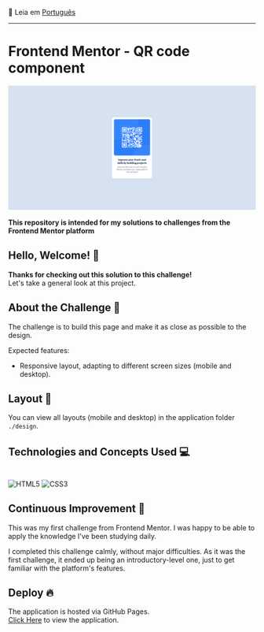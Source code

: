 📄 Leia em [Português](./README-pt.md)
<hr>

# Frontend Mentor - QR code component

<div align="center">

![project screenshot](images/project-print.png)

</div>

**This repository is intended for my solutions to challenges from the Frontend Mentor platform**

## Hello, Welcome! 👋

**Thanks for checking out this solution to this challenge!**  
Let's take a general look at this project.

## About the Challenge 🎯

The challenge is to build this page and make it as close as possible to the design.

Expected features:

- Responsive layout, adapting to different screen sizes (mobile and desktop).

## Layout 🎨

You can view all layouts (mobile and desktop) in the application folder `./design`.

## Technologies and Concepts Used 💻

<div style:"display: inline-block"><br/>
  <img align="center" alt="HTML5" src="https://img.shields.io/badge/HTML5-E34F26?style=for-the-badge&logo=html5&logoColor=white" />
  <img align="center" alt="CSS3" src="https://img.shields.io/badge/CSS3-1572B6?style=for-the-badge&logo=css3&logoColor=white" />
<div/>

## Continuous Improvement 🚀

This was my first challenge from Frontend Mentor. I was happy to be able to apply the knowledge I’ve been studying daily.

I completed this challenge calmly, without major difficulties. As it was the first challenge, it ended up being an introductory-level one, just to get familiar with the platform's features.

## Deploy 🔥

The application is hosted via GitHub Pages.  
<a href="https://luiz-feliph.github.io/Frontend-Mentor-Challenges/QR%20Code%20Component">Click Here</a> to view the application.
